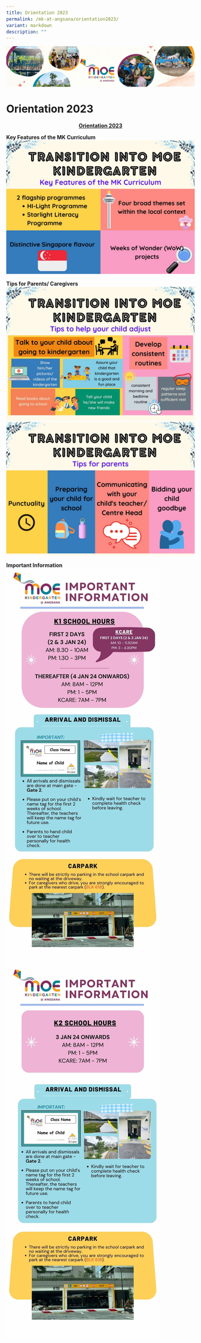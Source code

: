 ```yaml
---
title: Orientation 2023
permalink: /mk-at-angsana/orientation2023/
variant: markdown
description: ""
---
```

![](/images/MK-Angsana.jpg)


Orientation 2023
===================



<center><b><u> Orientation 2023 </u></b></center>

<b>Key Features of the MK Curriculum</b>
![](/images/9__Key_Features_of_the_MK_Curriculum.jpg)

<b>Tips for Parents/ Caregivers</b>
![](/images/8a__Tips_for_parents_caregivers.jpg)
![](/images/8b__Tips_for_parents_caregivers.jpg)

<b>Important Information</b>
![](/images/6a__Important_Information__K1_.jpg)
![](/images/6b__Important_Information__K2_.jpg)